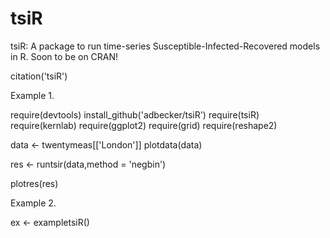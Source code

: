 # tsiR
tsiR: A package to run time-series Susceptible-Infected-Recovered models in R. Soon to be on CRAN!

citation('tsiR')

Example 1.

require(devtools)
install_github('adbecker/tsiR')
require(tsiR)
require(kernlab)
require(ggplot2)
require(grid)
require(reshape2)

data <- twentymeas[['London']]
plotdata(data)

res <- runtsir(data,method = 'negbin')

plotres(res)

Example 2.

ex <- exampletsiR()


